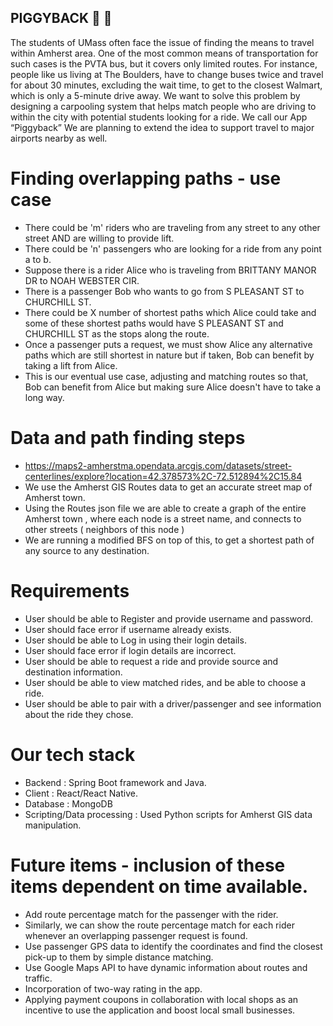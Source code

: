 ## PIGGYBACK   :blue_car: :pig:


The students of UMass often face the issue of finding the means to travel within Amherst area. 
One of the most common means of transportation for such cases is the PVTA bus, but it covers only limited routes. For instance, people like us living at The Boulders, have to change buses twice and travel for about 30 minutes, excluding the wait time, to get to the closest Walmart, which is only a 5-minute drive away.
We want to solve this problem by designing a carpooling system that helps match people who are driving to within the city with potential students looking for a ride.
We call our App “Piggyback”
We are planning to extend the idea to support travel to major airports nearby as well.


# Finding overlapping paths - use case
* There could be 'm' riders who are traveling from any street to any other street AND are willing to provide lift.
* There could be 'n' passengers who are looking for a ride from any point a to b.
* Suppose there is a rider Alice who is traveling from BRITTANY MANOR DR to NOAH WEBSTER CIR.
* There is a passenger Bob who wants to go from S PLEASANT ST to CHURCHILL ST.
* There could be X number of shortest paths which Alice could take and some of these shortest paths would have S PLEASANT ST and CHURCHILL ST as the stops along the route.
* Once a passenger puts a request, we must show Alice any alternative paths which are still shortest in nature but if taken, Bob can benefit by taking a lift from Alice.
* This is our eventual use case, adjusting and matching routes so that, Bob can benefit from Alice but making sure Alice doesn't have to take a long way.

# Data and path finding steps
* https://maps2-amherstma.opendata.arcgis.com/datasets/street-centerlines/explore?location=42.378573%2C-72.512894%2C15.84
* We use the Amherst GIS Routes data to get an accurate street map of Amherst town.
* Using the Routes json file we are able to create a graph of the entire Amherst town , where each node is a street name, and connects to other streets ( neighbors of this node )
* We are running a modified BFS on top of this, to get a shortest path of any source to any destination.

# Requirements
* User should be able to Register and provide username and password.
* User should face error if username already exists.
* User should be able to Log in using their login details.
* User should face error if login details are incorrect.
* User should be able to request a ride and provide source and destination information.
* User should be able to view matched rides, and be able to choose a ride.
* User should be able to pair with a driver/passenger and see information about the ride they chose.

# Our tech stack
* Backend : Spring Boot framework and Java.
* Client : React/React Native.
* Database : MongoDB
* Scripting/Data processing : Used Python scripts for Amherst GIS data manipulation.

# Future items - inclusion of these items dependent on time available.
* Add route percentage match for the passenger with the rider.
* Similarly, we can show the route percentage match for each rider whenever an overlapping passenger request is found.
* Use passenger GPS data to identify the coordinates and find the closest pick-up to them by simple distance matching.
* Use Google Maps API to have dynamic information about routes and traffic.
* Incorporation of two-way rating in the app.
* Applying payment coupons in collaboration with local shops as an incentive to use the application and boost local small businesses.
